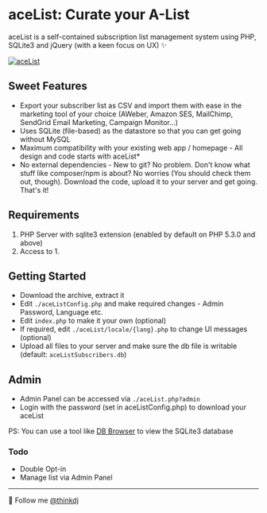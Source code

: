 # aceList: Curate your A-List

aceList is a self-contained subscription list management system using PHP, SQLite3 and jQuery (with a keen focus on UX) :sparkles:

[![aceList](https://raw.githubusercontent.com/thinkdj/aceList/master/aceList/hero.png "aceList: Independent Self-hosted Subscription List Management system using PHP/SQLite/jQuery")](http://think.dj/projects/aceList)

## Sweet Features

- Export your subscriber list as CSV and import them with ease in the marketing tool of your choice (AWeber, Amazon SES, MailChimp, SendGrid Email Marketing, Campaign Monitor...)
- Uses SQLite (file-based) as the datastore so that you can get going without MySQL
- Maximum compatibility with your existing web app / homepage - All design and code starts with aceList* 
- No external dependencies - New to git? No problem. Don't know what stuff like composer/npm is about? No worries (You should check them out, though). Download the code, upload it to your server and get going. That's it! 

## Requirements

1. PHP Server with sqlite3 extension (enabled by default on PHP 5.3.0 and above)
2. Access to 1.

## Getting Started
- Download the archive, extract it
- Edit `./aceListConfig.php` and make required changes - Admin Password, Language etc.
- Edit `index.php` to make it your own (optional)
- If required, edit `./aceList/locale/{lang}.php` to change UI messages (optional)
- Upload all files to your server and make sure the db file is writable (default: `aceListSubscribers.db`)

## Admin
- Admin Panel can be accessed via `./aceList.php?admin`
- Login with the password (set in aceListConfig.php) to download your aceList

PS: You can use a tool like [DB Browser](http://sqlitebrowser.org/) to view the SQLite3 database

### Todo

- Double Opt-in
- Manage list via Admin Panel 

------

:large_blue_circle: Follow me [@thinkdj](https://twitter.com/thinkdj) 
